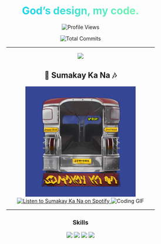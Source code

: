 <div align="center">

<h1 style="background: linear-gradient(to right, #00C9FF, #92FE9D); -webkit-background-clip: text; color: transparent;">
  God’s design, my code.
</h1>

<!-- Profile Views -->
![Profile Views](https://komarev.com/ghpvc/?username=YourGitHubUsername&color=green)

<!-- Total Commits Across All Repositories -->
![Total Commits](https://github-readme-stats.vercel.app/api?username=jerkgrub&count_private=true&show_icons=true&include_all_commits=true&theme=radical)

<hr style="border: 1px solid #eaeaea; width: 80%;">

<div align="center">
  <img src="https://activity-graph.herokuapp.com/graph?username=jerkgrub&theme=react-dark&bg_color=20232a&hide_border=true">
</div>

<h2>🎵 Sumakay Ka Na 🎶</h2>

<!-- Display the cover art for Sumakay Ka Na -->
<img src="./coverart.png" alt="Sumakay Ka Na Cover Art" width="300">

<a href="https://open.spotify.com/artist/1XUjTPGaD0a6GllY8F7gY2" target="_blank">
  <img src="https://img.shields.io/badge/Listen%20on-Spotify-green?style=for-the-badge&logo=spotify" alt="Listen to Sumakay Ka Na on Spotify">
</a>

<img src="https://media.giphy.com/media/LMt9638dO8dftAjtco/giphy.gif" width="200" alt="Coding GIF">

<hr style="border: 1px solid #eaeaea; width: 80%;">

<!-- Additional Sections -->
<h3>Skills</h3>
<img src="https://img.shields.io/badge/-JavaScript-black?style=for-the-badge&logo=javascript">
<img src="https://img.shields.io/badge/-React-black?style=for-the-badge&logo=react">
<img src="https://img.shields.io/badge/-Node.js-black?style=for-the-badge&logo=node.js">
<img src="https://img.shields.io/badge/-MongoDB-black?style=for-the-badge&logo=mongodb">

</div>